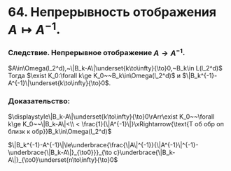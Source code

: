 # 64. Непрерывность отображения $A\mapsto A^{-1}$.

### Следствие. Непрерывное отображение $A\to A^{-1}$.
$A\in\Omega(l_2^d),~\|B_k-A\|\underset{k\to\infty}{\to}0,~B_k\in L(l_2^d)$
Тогда $\exist K_0:\forall k\ge K_0~~B_k\in\Omega(l_2^d)$ и $\|B_k^{-1}-A^{-1}\|\underset{k\to\infty}{\to}0$.

### Доказательство:
$\displaystyle\|B_k-A\|\underset{k\to\infty}{\to}0\rArr\exist K_0~~\forall k\ge K_0~~\|B_k-A\|<\\
<
\frac{1}{\|A^{-1}\|}\xRightarrow{\text{Т об обр оп близк к обр}}B_k\in\Omega(l_2^d)$

$\|B_k^{-1}-A^{-1}\|\le\underbrace{\frac{\|A\|^{-1}}{\|A^{-1}\|^{-1}-\underbrace{\|B_k-A\|}_{\to0}}}_{\to c}\underbrace{\|B_k-A\|}_{\to0}\underset{n\to\infty}{\to}0$